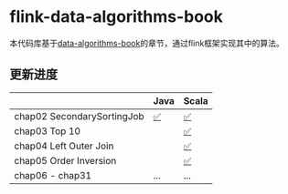 # flink-data-algorithms-book
本代码库基于[data-algorithms-book](https://github.com/mahmoudparsian/data-algorithms-book)的章节，通过flink框架实现其中的算法。

## 更新进度

|                            | Java                                                         | Scala                                                        |
| -------------------------- | ------------------------------------------------------------ | ------------------------------------------------------------ |
| chap02 SecondarySortingJob | [✅](src/main/java/io/miaoji/flink/algorithms/chap02/SecondarySortingJob.java) | [✅](src/main/scala/io/miaoji/flink/algorithms/scala/chap02/SecondarySortingJob.scala) |
| chap03 Top 10              |                                                              | [✅](src/main/scala/io/miaoji/flink/algorithms/scala/chap03/Top10.scala) |
| chap04 Left Outer Join     |                                                              | [✅](src/main/scala/io/miaoji/flink/algorithms/scala/chap04/LeftOuterJoin.scala) |
| chap05 Order Inversion     |                                                              | [✅](src/main/scala/io/miaoji/flink/algorithms/scala/chap05/OrderInversion.scala) |
| chap06 - chap31            | ...                                                          | ...                                                          |

